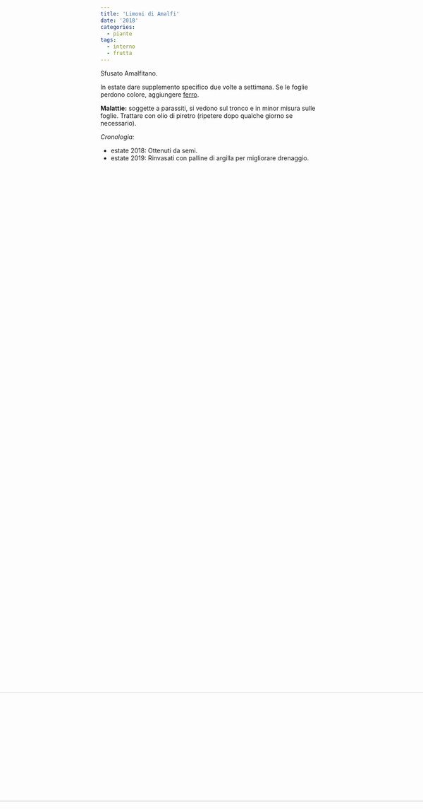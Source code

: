 ```yaml
---
title: 'Limoni di Amalfi'
date: '2018'
categories:
  - piante
tags:
  - interno
  - frutta
---
```

Sfusato Amalfitano.<br/>


In estate dare supplemento specifico due volte a settimana.
Se le foglie perdono colore, aggiungere [ferro](/supplementi/ferro).<br/>

**Malattie:** soggette a parassiti, si vedono sul tronco e in minor misura sulle foglie. Trattare con olio di piretro (ripetere dopo qualche giorno se necessario).<br/>

*Cronologia:*<br/>
- estate 2018: Ottenuti da semi.<br/>
- estate 2019: Rinvasati con palline di argilla per migliorare drenaggio.


<img src="/piante/limoni_files/20191030_105337.jpg" alt="limone" width="70%" style="transform:rotate(90deg);"/>
<img src="/piante/limoni_files/20191030_105342.jpg" alt="limone" width="70%" style="transform:rotate(90deg);"/>
<img src="/piante/limoni_files/20191030_105417.jpg" alt="limone" width="70%" style="transform:rotate(90deg);"/>